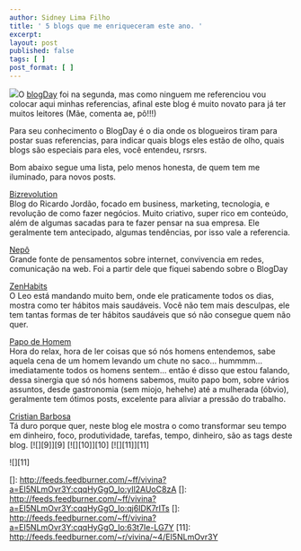 ```yaml
---
author: Sidney Lima Filho
title: ' 5 blogs que me enriqueceram este ano. '
excerpt:
layout: post
published: false
tags: [ ]
post_format: [ ]
---
```



![][1]O [blogDay][2] foi na segunda, mas como ninguem me referenciou vou colocar aqui minhas referencias, afinal este blog é muito novato para já ter muitos leitores (Mãe, comenta ae, pô!!!)

Para seu conhecimento o BlogDay é o dia onde os blogueiros tiram para postar suas referencias, para indicar quais blogs eles estão de olho, quais blogs são especiais para eles, você entendeu, rsrsrs. 

Bom abaixo segue uma lista, pelo menos honesta, de quem tem me iluminado, para novos posts.

[Bizrevolution][3]   
Blog do Ricardo Jordão, focado em business, marketing, tecnologia, e revolução de como fazer negócios. Muito criativo, super rico em conteúdo, além de algumas sacadas para te fazer pensar na sua empresa. Ele geralmente tem antecipado, algumas tendências, por isso vale a referencia.

[Nepô][4]  
Grande fonte de pensamentos sobre internet, convivencia em redes, comunicação na web. Foi a partir dele que fiquei sabendo sobre o BlogDay

[ZenHabits][5]  
O Leo está mandando muito bem, onde ele praticamente todos os dias, mostra como ter hábitos mais saudáveis. Você não tem mais desculpas, ele tem tantas formas de ter hábitos saudáveis que só não consegue quem não quer.

[Papo de Homem][6]  
Hora do relax, hora de ler coisas que só nós homens entendemos, sabe aquela cena de um homem levando um chute no saco… hummmm… imediatamente todos os homens sentem… então é disso que estou falando, dessa sinergia que só nós homens sabemos, muito papo bom, sobre vários assuntos, desde gastronomia (sem miojo, hehehe) até a mulherada (óbvio), geralmente tem ótimos posts, excelente para aliviar a pressão do trabalho.

[Cristian Barbosa][7]  
Tá duro porque quer, neste blog ele mostra o como transformar seu tempo em dinheiro, foco, produtividade, tarefas, tempo, dinheiro, são as tags deste blog. [![][9]</img>][9] [![][10]</img>][10] [![][11]</img>][11] 

![][11]

 [1]: http://www.blogday.org/images/badge_red.gif
 [2]: http://www.blogday.org/
 [3]: http://www.bizrevolution.com.br
 [4]: http://nepo.com.br
 [5]: http://zenhabits.net
 [6]: http://papodehomem.com.br
 [7]: http://blog.maistempo.com.br
 []: http://feeds.feedburner.com/~ff/vivina?a=EI5NLmOvr3Y:cqqHyGgO_Io:yIl2AUoC8zA
 []: http://feeds.feedburner.com/~ff/vivina?a=EI5NLmOvr3Y:cqqHyGgO_Io:qj6IDK7rITs
 []: http://feeds.feedburner.com/~ff/vivina?a=EI5NLmOvr3Y:cqqHyGgO_Io:63t7Ie-LG7Y
 [11]: http://feeds.feedburner.com/~r/vivina/~4/EI5NLmOvr3Y